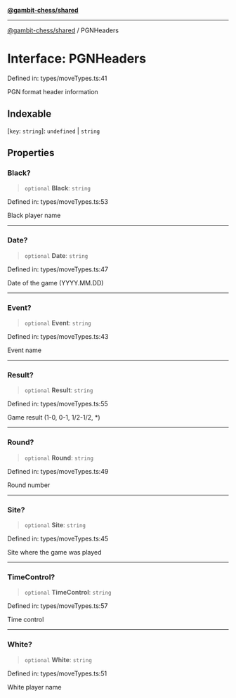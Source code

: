 [**@gambit-chess/shared**](../README.md)

***

[@gambit-chess/shared](../globals.md) / PGNHeaders

# Interface: PGNHeaders

Defined in: types/moveTypes.ts:41

PGN format header information

## Indexable

\[`key`: `string`\]: `undefined` \| `string`

## Properties

### Black?

> `optional` **Black**: `string`

Defined in: types/moveTypes.ts:53

Black player name

***

### Date?

> `optional` **Date**: `string`

Defined in: types/moveTypes.ts:47

Date of the game (YYYY.MM.DD)

***

### Event?

> `optional` **Event**: `string`

Defined in: types/moveTypes.ts:43

Event name

***

### Result?

> `optional` **Result**: `string`

Defined in: types/moveTypes.ts:55

Game result (1-0, 0-1, 1/2-1/2, *)

***

### Round?

> `optional` **Round**: `string`

Defined in: types/moveTypes.ts:49

Round number

***

### Site?

> `optional` **Site**: `string`

Defined in: types/moveTypes.ts:45

Site where the game was played

***

### TimeControl?

> `optional` **TimeControl**: `string`

Defined in: types/moveTypes.ts:57

Time control

***

### White?

> `optional` **White**: `string`

Defined in: types/moveTypes.ts:51

White player name
